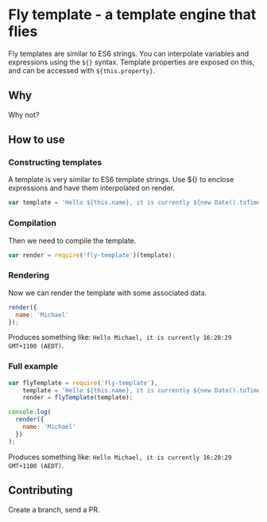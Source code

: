 # Fly template - a template engine that flies

Fly templates are similar to ES6 strings. You can interpolate variables and
expressions using the `${}` syntax. Template properties are exposed on this,
and can be accessed with `${this.property}`.

## Why

Why not?

## How to use

### Constructing templates

A template is very similar to ES6 template strings. Use ${} to enclose
expressions and have them interpolated on render.

```js
var template = 'Hello ${this.name}, it is currently ${new Date().toTimeString()}.';
```

### Compilation

Then we need to compile the template.

```js
var render = require('fly-template')(template);
```

### Rendering

Now we can render the template with some associated data.

```js
render({
  name: 'Michael'
});
```

Produces something like: `Hello Michael, it is currently 16:20:29 GMT+1100 (AEDT)`.

### Full example

```js
var flyTemplate = require('fly-template'),
    template = 'Hello ${this.name}, it is currently ${new Date().toTimeString()}.',
    render = flyTemplate(template);

console.log(
  render({
    name: 'Michael'
  })
);
```

Produces something like: `Hello Michael, it is currently 16:20:29 GMT+1100 (AEDT)`.

## Contributing

Create a branch, send a PR.